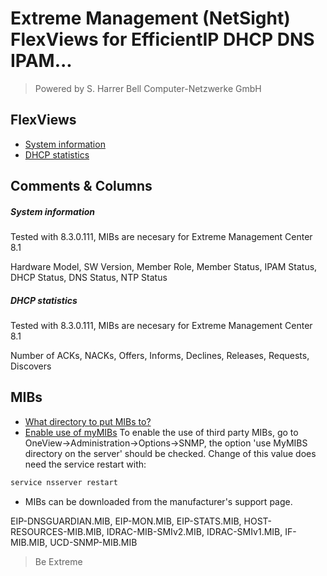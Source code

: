# Extreme Management (NetSight) FlexViews for EfficientIP DHCP DNS IPAM...

>Powered by S. Harrer Bell Computer-Netzwerke GmbH


## FlexViews
* [System information](tpl/EIP_Sysinfo.tpl?raw=true)
* [DHCP statistics](tpl/EIP_DHCP_Stats.tpl?raw=true)


## Comments & Columns

##### System information
Tested with 8.3.0.111, MIBs are necesary for Extreme Management Center 8.1

Hardware Model, SW Version, Member Role, Member Status, IPAM Status, DHCP Status, DNS Status, NTP Status

##### DHCP statistics
Tested with 8.3.0.111, MIBs are necesary for Extreme Management Center 8.1

Number of ACKs, NACKs, Offers, Informs, Declines, Releases, Requests, Discovers

## MIBs
* [What directory to put MIBs to?](https://gtacknowledge.extremenetworks.com/articles/How_To/Netsight-Importing-a-MIB-into-Netsight)
* [Enable use of myMIBs](https://emc.extremenetworks.com/content/oneview/docs/admin/options/docs/ov_admin_options_snmp.html)
To enable the use of third party MIBs, go to OneView->Administration->Options->SNMP, the option 'use MyMIBS directory on the server' should be checked. Change of this value does need the service restart with:
```bash
service nsserver restart
```
* MIBs can be downloaded from the manufacturer's support page.

EIP-DNSGUARDIAN.MIB, EIP-MON.MIB, EIP-STATS.MIB, HOST-RESOURCES-MIB.MIB, IDRAC-MIB-SMIv2.MIB, IDRAC-SMIv1.MIB, IF-MIB.MIB, UCD-SNMP-MIB.MIB

>Be Extreme
